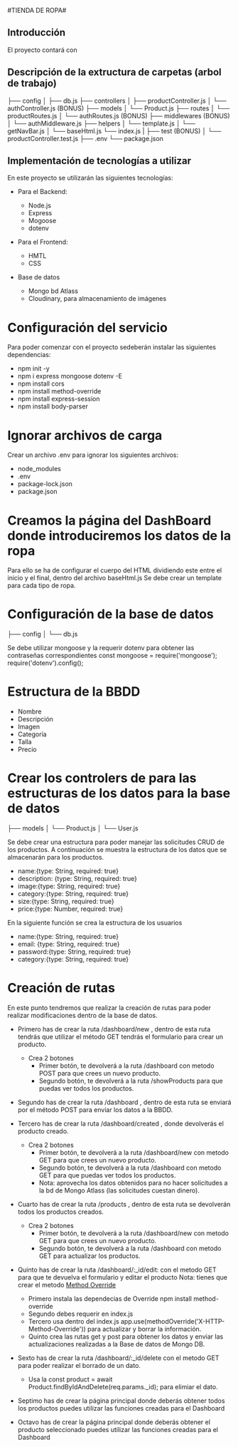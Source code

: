 #TIENDA DE ROPA#
## Introducción
El proyecto contará con 

## Descripción de la extructura de carpetas (arbol de trabajo)
├── config
│   ├── db.js
├── controllers
│   ├── productController.js
│   └── authController.js (BONUS)
├── models
│   └── Product.js
├── routes
│   └── productRoutes.js
│   └── authRoutes.js (BONUS)
├── middlewares (BONUS)
│   └── authMiddleware.js
├── helpers
│   └── template.js
│   └── getNavBar.js
│   └── baseHtml.js
└── index.js
|
├── test (BONUS)
│   └── productController.test.js
├── .env
└── package.json

## Implementación de tecnologías a utilizar
En este proyecto se utilizarán las siguientes tecnologías:
- Para el Backend:
    - Node.js
    - Express
    - Mogoose
    - dotenv

- Para el Frontend:
    - HMTL
    - CSS

- Base de datos
    - Mongo bd Atlass
    - Cloudinary, para almacenamiento de imágenes

# Configuración del servicio
Para poder comenzar con el proyecto sedeberán instalar las siguientes dependencias:
- npm init -y
- npm i express mongoose dotenv -E
- npm install cors
- npm install method-override
- npm install express-session
- npm install body-parser

# Ignorar archivos de carga
Crear un archivo .env para ignorar los siguientes archivos:
- node_modules
- .env
- package-lock.json
- package.json

# Creamos la página del DashBoard donde introduciremos los datos de la ropa
Para ello se ha de configurar el cuerpo del HTML dividiendo este entre el inicio y el final, dentro del archivo baseHtml.js
Se debe crear un template para cada tipo de ropa.

# Configuración de la base de datos
├── config
│   └── db.js

Se debe utilizar mongoose y la requerir dotenv para obtener las contraseñas correspondientes
const mongoose = require('mongoose');
require('dotenv').config();

# Estructura de la BBDD
- Nombre
- Descripción
- Imagen
- Categoría
- Talla
- Precio

# Crear los controlers de para las estructuras de los datos para la base de datos
├── models
│   └── Product.js
│   └── User.js

Se debe crear una estructura para poder manejar las solicitudes CRUD de los productos. A continuación se muestra la estructura de los datos que se almacenarán para los productos.
- name:{type: String, required: true}
- description: {type: String, required: true}
- image:{type: String, required: true}
- category:{type: String, required: true}
- size:{type: String, required: true}
- price:{type: Number, required: true}

En la siguiente función se crea la estructura de los usuarios
- name:{type: String, required: true}
- email: {type: String, required: true}
- password:{type: String, required: true}
- category:{type: String, required: true}

# Creación de rutas
En este punto tendremos que realizar la creación de rutas para poder realizar modificaciones dentro de la base de datos.
- Primero has de crear la ruta /dashboard/new , dentro de esta ruta tendrás que utilizar el método GET tendrás el formulario para crear un producto.
    - Crea 2 botones
        - Primer botón, te devolverá a la ruta /dashboard con metodo POST para que crees un nuevo producto.
        - Segundo botón, te devolverá a la ruta /showProducts para que puedas ver todos los productos.

- Segundo has de crear la ruta /dashboard , dentro de esta ruta se enviará por el método POST para enviar los datos a la BBDD.

- Tercero has de crear la ruta /dashboard/created , donde devolverás el producto creado.
    - Crea 2 botones
        - Primer botón, te devolverá a la ruta /dashboard/new con metodo GET  para que crees un nuevo producto.
        - Segundo botón, te devolverá a la ruta /dashboard con metodo GET para que puedas ver todos los productos.
        - Nota: aprovecha los datos obtenidos para no hacer solicitudes a la bd de Mongo Atlass (las solicitudes cuestan dinero).

- Cuarto has de crear la ruta /products , dentro de esta ruta se devolverán todos los productos creados.
    - Crea 2 botones
        - Primer botón, te devolverá a la ruta /dashboard/new con metodo GET para que crees un nuevo producto.
        - Segundo botón, te devolverá a la ruta /dashboard con metodo GET para actualizar los productos.

- Quinto has de crear la ruta /dashboard/:_id/edit: con el metodo GET para que te devuelva el formulario y editar el producto
    Nota: tienes que crear el metodo  [Method Override](https://www.npmjs.com/package/method-override)
    - Primero instala las dependecias de Override npm install method-override
    - Segundo debes requerir en index.js
    - Tercero usa dentro del index.js app.use(methodOverride('X-HTTP-Method-Override')) para actualizar y borrar la información.
    - Quinto crea las rutas get y post para obtener los datos y enviar las actualizaciones realizadas a la Base de datos de Mongo DB.

- Sexto has de crear la ruta /dashboard/:_id/delete con el metodo GET para poder realizar el borrado de un dato.
    - Usa la const product = await Product.findByIdAndDelete(req.params._id); para elimiar el dato.

- Septimo has de crear la página principal donde deberás obtener todos los productos puedes utilizar las funciones creadas para el Dashboard
- Octavo has de crear la página principal donde deberás obtener el producto seleccionado puedes utilizar las funciones creadas para el Dashboard
